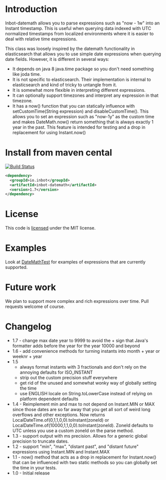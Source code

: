 # Introduction

Inbot-datemath allows you to parse expressions such as "now - 1w" into an Instant timestamp. This is useful when querying data indexed with UTC normalized timestamps
from localized environments where it is easier to deal with relative time expressions.

This class was loosely inspired by the datemath functionality in elasticsearch that allows you to use simple date expressions when querying date fields. However, it is different in several ways:

 - It depends on java 8 java.time package so you don't need something like joda time.
 - It is not specific to elasticsearch. Their implementation is internal to elasticsearch and kind of tricky to untangle from it.
 - It is somewhat more flexible in interpreting different expressions.
 - It can optionally support timezones and interpret any expression in that timezone.
 - It has a now() function that you can statically influence with setCustomTime(String expression) and disableCustomTime(). This allows you to set an
 expression such as "now-1y" as the custom time and makes DateMath.now() return something that is always exactly 1 year in the past. This feature is intended for testing and a drop in replacement for using Instant.now()

# Install from maven cental

[![Build Status](https://travis-ci.org/Inbot/inbot-datemath.svg)](https://travis-ci.org/Inbot/inbot-datemath)

```xml
<dependency>
  <groupId>io.inbot</groupId>
  <artifactId>inbot-datemath</artifactId>
  <version>1.7</version>
</dependency>
```

# License

This code is [licensed](https://github.com/Inbot/inbot-datemath/blob/master/LICENSE) under the MIT license.

# Examples

Look at [DateMathTest](https://github.com/Inbot/inbot-datemath/blob/master/src/test/java/io/inbot/datemath/DateMathTest.java) for examples of expressions that are currently supported.

# Future work

We plan to support more complex and rich expressions over time. Pull requests welcome of course.

# Changelog
 - 1.7 - change max date year to 9999 to avoid the + sign that Java's formatter adds before the year for the year 10000 and beyond
 - 1.6 - add convenience methods for turning instants into month + year or weeknr + year
 - 1.5
   - always format instants with 3 fractionals and don't rely on the annoying defaults for ISO_INSTANT
   - strip out the custom precision stuff everywhere
   - get rid of the unused and somewhat wonky way of globally setting the time
   - use ENGLISH locale on String.toLowerCase instead of relying on platform dependent defaults
 - 1.4 - Reimplement min and max to not depend on Instant.MIN or MAX since those dates are so far away that you get all sort of weird long overflows and other exceptions. Now returns LocalDateTime.of(0,1,1,0,0).toInstant(zoneId) or LocalDateTime.of(10000,1,1,0,0).toInstant(zoneId). ZoneId defaults to UTC unless you use a custom zoneId on the parse method.
 - 1.3 - support output with ms precision. Allows for a generic global precision to truncate dates.
 - 1.2 - support "min", "max", "distant past", and "distant future" expressions using Instant.MIN and Instant.MAX
 - 1.1 - now() method that acts as a drop in replacement for Instant.now() that can be influenced with two static methods so you can globally set the time in your tests.
 - 1.0 - Initial release
